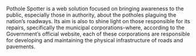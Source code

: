 Pothole Spotter is a web solution focused on bringing awareness to the public, especially those in authority, about the potholes plaguing the nation’s roadways. Its aim is also to shine light on those responsible for its repairs, specifically the municipal corporations-where, according to the Government’s official website, each of these corporations are responsible for developing and maintaining the physical infrastructure of roads and pavements. 
